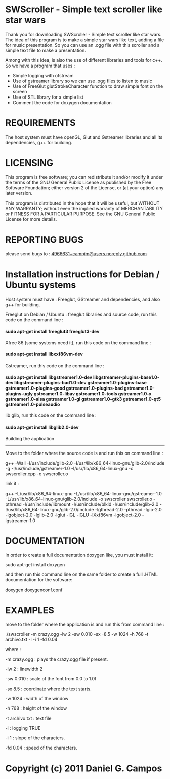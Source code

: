 # SWScroller - Simple text scroller like star wars

Thank you for downloading SWScroller - Simple text scroller like star wars.
The idea of this program is to make a simple star wars like text, adding a file for music presentation. 
So you can use an .ogg file with this scroller and a simple text file to make a presentation.

Among with this idea, is also the use of different libraries and tools for c++. So we have a program that uses :

* Simple logging with ofstream
* Use of gstreamer library so we can use .ogg files to listen to music
* Use of FreeGlut glutStrokeCharacter function to draw simple font on the screen
* Use of STL library for a simple list
* Comment the code for doxygen documentation

REQUIREMENTS
============

The host system must have openGL, Glut and Gstreamer libraries and all its dependencies, g++ for building.


LICENSING
=========

This program is free software; you can redistribute it and/or
modify it under the terms of the GNU General Public License
as published by the Free Software Foundation; either version 2
of the License, or (at your option) any later version.

This program is distributed in the hope that it will be useful,
but WITHOUT ANY WARRANTY; without even the implied warranty of
MERCHANTABILITY or FITNESS FOR A PARTICULAR PURPOSE.  See the
GNU General Public License for more details.


REPORTING BUGS
==============

please send bugs to : 4966631+campim@users.noreply.github.com


Installation instructions for Debian / Ubuntu systems
=====================================================

Host system must have : Freeglut, GStreamer and dependencies, and also g++  for building.


Freeglut on Debian / Ubuntu : freeglut libraries and source code, run this code on the command line : 

#### sudo apt-get install freeglut3 freeglut3-dev


Xfree 86 (some systems need it), run this code on the command line :

#### sudo apt-get install libxxf86vm-dev


Gstreamer, run this code on the command line :

#### sudo apt-get install libgstreamer1.0-dev libgstreamer-plugins-base1.0-dev libgstreamer-plugins-bad1.0-dev gstreamer1.0-plugins-base gstreamer1.0-plugins-good gstreamer1.0-plugins-bad gstreamer1.0-plugins-ugly gstreamer1.0-libav gstreamer1.0-tools gstreamer1.0-x gstreamer1.0-alsa gstreamer1.0-gl gstreamer1.0-gtk3 gstreamer1.0-qt5 gstreamer1.0-pulseaudio


lib glib, run this code on the command line :

#### sudo apt-get install libglib2.0-dev



Building the application
******************************************
Move to the folder where the source code is and run this on command line :

g++ -Wall -I/usr/include/glib-2.0 -I/usr/lib/x86_64-linux-gnu/glib-2.0/include -g -I/usr/include/gstreamer-1.0 -I/usr/lib/x86_64-linux-gnu -c swscroller.cpp -o swscroller.o

link it :

g++ -L/usr/lib/x86_64-linux-gnu -L/usr/lib/x86_64-linux-gnu/gstreamer-1.0 -L/usr/lib/x86_64-linux-gnu/glib-2.0/include -o swscroller swscroller.o  -pthread -I/usr/include/libmount -I/usr/include/blkid -I/usr/include/glib-2.0 -I/usr/lib/x86_64-linux-gnu/glib-2.0/include -lgthread-2.0 -pthread -lgio-2.0 -lgobject-2.0 -lglib-2.0 -lglut -lGL -lGLU -lXxf86vm -lgobject-2.0 -lgstreamer-1.0


DOCUMENTATION
=============
In order to create a full documentation doxygen like, you must install it:

sudo apt-get install doxygen

and then run this command line on the same folder to create a full .HTML documentation for the software:

doxygen doxygenconf.conf

EXAMPLES
========

move to the folder where the application is and run this from command line :

./swscroller -m crazy.ogg -lw 2 -sw 0.010 -sx -8.5 -w 1024 -h 768 -t archivo.txt -l -i 1 -fd 0.04

where :

-m crazy.ogg    : plays the crazy.ogg file if present.

-lw 2           : linewidth 2

-sw 0.010       : scale of the font from 0.0 to 1.0f

-sx 8.5         : coordinate where the text starts.

-w 1024         : width of the window

-h 768          : height of the window

-t archivo.txt  : text file

-l              : logging TRUE

-i 1            : slope of the characters.

-fd 0.04        : speed of the characters.




# Copyright (c) 2011 Daniel G. Campos
